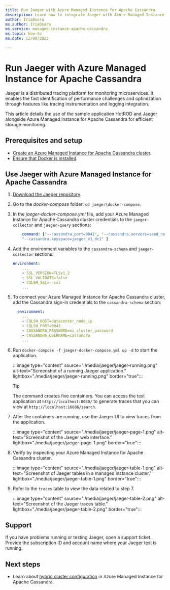 ```yaml
---
title: Run Jaeger with Azure Managed Instance for Apache Cassandra
description: Learn how to integrate Jaeger with Azure Managed Instance for Apache Cassandra for efficient storage monitoring.
author: IriaOsara
ms.author: IriaOsara
ms.service: managed-instance-apache-cassandra
ms.topic: how-to
ms.date: 12/08/2023

---
```


# Run Jaeger with Azure Managed Instance for Apache Cassandra

Jaeger is a distributed tracing platform for monitoring microservices. It enables the fast identification of performance challenges and optimization through features like tracing instrumentation and logging integration.

This article details the use of the sample application HotROD and Jaeger alongside Azure Managed Instance for Apache Cassandra for efficient storage monitoring.

## Prerequisites and setup

* [Create an Azure Managed Instance for Apache Cassandra cluster](create-cluster-cli.md).
* [Ensure that Docker is installed](https://www.docker.com/get-started/).

## Use Jaeger with Azure Managed Instance for Apache Cassandra

1. [Download the Jaeger repository](https://github.com/jaegertracing/jaeger.git).
1. Go to the *docker-compose* folder: `cd jaeger\docker-compose`.
1. In the *jaeger-docker-compose.yml* file, add your Azure Managed Instance for Apache Cassandra cluster credentials to the `jaeger-collector` and `jaeger-query` sections:

    ```yml
        command: ["--cassandra.port=9042", "--cassandra.servers=seed_nodes_mi_datacenters", "--cassandra.username=cassandra", "--cassandra.password=cassandra_mi_password","--cassandra.tls.skip-host-verify","--cassandra.tls.enabled", 
        "--cassandra.keyspace=jaeger_v1_dc1" ]
    ```

1. Add the environment variables to the `cassandra-schema` and `jaeger-collector` sections:

    ```yml
    environment: 
        ...
        - SSL_VERSION=TLSv1_2
        - SSL_VALIDATE=false
        - CQLSH_SSL=--ssl
        ...
    ```

1. To connect your Azure Managed Instance for Apache Cassandra cluster, add the Cassandra sign-in credentials to the `cassandra-schema` section:

    ```yml
      environment:
        ...
        - CQLSH_HOST=datacenter_node_ip
        - CQLSH_PORT=9042
        - CASSANDRA_PASSWORD=mi_cluster_password
        - CASSANDRA_USERNAME=cassandra
        ...
    ```

1. Run `docker-compose -f jaeger-docker-compose.yml up -d` to start the application.

    :::image type="content" source="./media/jaeger/jaeger-running.png" alt-text="Screenshot of a running Jaeger application." lightbox="./media/jaeger/jaeger-running.png" border="true":::

    > [!TIP]
    > The command creates five containers. You can access the test application at `http://localhost:8080/` to generate traces that you can view at `http://localhost:16686/search`.

1. After the containers are running, use the Jaeger UI to view traces from the application.

    :::image type="content" source="./media/jaeger/jaeger-page-1.png" alt-text="Screenshot of the Jaeger web interface." lightbox="./media/jaeger/jaeger-page-1.png" border="true":::

1. Verify by inspecting your Azure Managed Instance for Apache Cassandra cluster.

    :::image type="content" source="./media/jaeger/jaeger-table-1.png" alt-text="Screenshot of Jaeger tables in a managed instance cluster." lightbox="./media/jaeger/jaeger-table-1.png" border="true":::

1. Refer to the `traces` table to view the data related to step 7.

    :::image type="content" source="./media/jaeger/jaeger-table-2.png" alt-text="Screenshot of the Jaeger traces table." lightbox="./media/jaeger/jaeger-table-2.png" border="true":::

## Support

If you have problems running or testing Jaeger, open a support ticket. Provide the subscription ID and account name where your Jaeger test is running.

## Next steps

* Learn about [hybrid cluster configuration](configure-hybrid-cluster.md) in Azure Managed Instance for Apache Cassandra.
